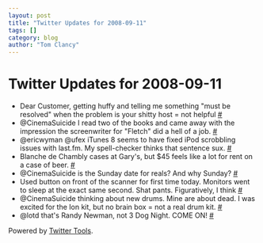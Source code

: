 ```yaml
---
layout: post
title: "Twitter Updates for 2008-09-11"
tags: []
category: blog
author: "Tom Clancy"
---
```


# Twitter Updates for 2008-09-11

<ul>
	<li>Dear Customer, getting huffy and telling me something "must be resolved" when the problem is your shitty host = not helpful <a href="http://twitter.com/tclancy/statuses/917552650">#</a></li>
	<li>@CinemaSuicide I read two of the books and came away with the impression the screenwriter for "Fletch" did a hell of a job. <a href="http://twitter.com/tclancy/statuses/917577216">#</a></li>
	<li>@ericwyman @ufex iTunes 8 seems to have fixed iPod scrobbling issues with last.fm. My spell-checker thinks that sentence sux. <a href="http://twitter.com/tclancy/statuses/917622927">#</a></li>
	<li>Blanche de Chambly cases at Gary's, but $45 feels like a lot for rent on a case of beer. <a href="http://twitter.com/tclancy/statuses/917798923">#</a></li>
	<li>@CinemaSuicide is the Sunday date for reals? And why Sunday? <a href="http://twitter.com/tclancy/statuses/917860233">#</a></li>
	<li>Used button on front of the scanner for first time today. Monitors went to sleep at the exact same second. Shat pants. Figuratively, I think <a href="http://twitter.com/tclancy/statuses/917878286">#</a></li>
	<li>@CinemaSuicide thinking about new drums. Mine are about dead. I was excited for the Ion kit, but no brain box = not a real drum kit. <a href="http://twitter.com/tclancy/statuses/917896829">#</a></li>
	<li>@lotd that's Randy Newman, not 3 Dog Night. COME ON! <a href="http://twitter.com/tclancy/statuses/917911372">#</a></li>
</ul>
<p>Powered by <a href="http://alexking.org/projects/wordpress">Twitter Tools</a>.</p>
